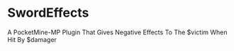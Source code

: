 # SwordEffects
A PocketMine-MP Plugin That Gives Negative Effects To The $victim When Hit By $damager
